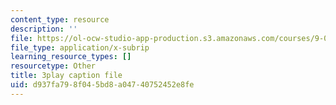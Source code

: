 ```yaml
---
content_type: resource
description: ''
file: https://ol-ocw-studio-app-production.s3.amazonaws.com/courses/9-00-introduction-to-psychology-fall-2004/d937fa798f045bd8a04740752452e8fe_10494.vtt
file_type: application/x-subrip
learning_resource_types: []
resourcetype: Other
title: 3play caption file
uid: d937fa79-8f04-5bd8-a047-40752452e8fe
---
```

